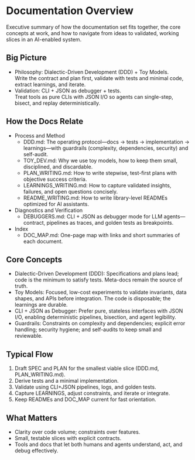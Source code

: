 # Documentation Overview

Executive summary of how the documentation set fits together, the core concepts at work, and how to navigate from ideas to validated, working slices in an AI-enabled system.

## Big Picture

- Philosophy: Dialectic-Driven Development (DDD) + Toy Models.  
  Write the contract and plan first, validate with tests and minimal code, extract learnings, and iterate.
- Validation: CLI + JSON as debugger + tests.  
  Treat tools as pure CLIs with JSON I/O so agents can single-step, bisect, and replay deterministically.

## How the Docs Relate

- Process and Method
  - DDD.md: The operating protocol—docs → tests → implementation → learnings—with guardrails (complexity, dependencies, security) and self-audit.
  - TOY_DEV.md: Why we use toy models, how to keep them small, disciplined, and discardable.
  - PLAN_WRITING.md: How to write stepwise, test-first plans with objective success criteria.
  - LEARNINGS_WRITING.md: How to capture validated insights, failures, and open questions concisely.
  - README_WRITING.md: How to write library-level READMEs optimized for AI assistants.
- Diagnostics and Verification
  - DEBUGGERS.md: CLI + JSON as debugger mode for LLM agents—contract, pipelines as traces, and golden tests as breakpoints.
- Index
  - DOC_MAP.md: One-page map with links and short summaries of each document.

## Core Concepts

- Dialectic-Driven Development (DDD): Specifications and plans lead; code is the minimum to satisfy tests. Meta-docs remain the source of truth.
- Toy Models: Focused, low-cost experiments to validate invariants, data shapes, and APIs before integration. The code is disposable; the learnings are durable.
- CLI + JSON as Debugger: Prefer pure, stateless interfaces with JSON I/O, enabling deterministic pipelines, bisection, and agent legibility.
- Guardrails: Constraints on complexity and dependencies; explicit error handling; security hygiene; and self-audits to keep small and reviewable.

## Typical Flow

1) Draft SPEC and PLAN for the smallest viable slice (DDD.md, PLAN_WRITING.md).  
2) Derive tests and a minimal implementation.  
3) Validate using CLI+JSON pipelines, logs, and golden tests.  
4) Capture LEARNINGS, adjust constraints, and iterate or integrate.  
5) Keep READMEs and DOC_MAP current for fast orientation.

## What Matters

- Clarity over code volume; constraints over features.  
- Small, testable slices with explicit contracts.  
- Tools and docs that let both humans and agents understand, act, and debug effectively.
